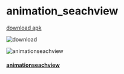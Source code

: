 # animation_seachview

[download  apk](http://fir.im/mu6c)


![download](https://github.com/tengbinlive/mtestproject/blob/master/images/download.png)


![animationseachview](https://github.com/tengbinlive/mtestproject/blob/master/images/demo.gif) 

#### [animationseachview](https://github.com/tengbinlive/mtestproject/blob/master/README_ANIMATIONSEACHVIEW.md) 

